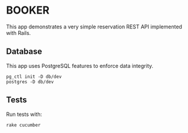 # BOOKER

This app demonstrates a very simple reservation REST API implemented with Rails.

## Database

This app uses PostgreSQL features to enforce data integrity.

```
pg_ctl init -D db/dev
postgres -D db/dev
```

## Tests

Run tests with:

```
rake cucumber
```
